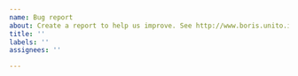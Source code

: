 ```yaml
---
name: Bug report
about: Create a report to help us improve. See http://www.boris.unito.it/report_a_bug/ for details
title: ''
labels: ''
assignees: ''

---
```






<!-- 
Important points to add in your bug report
===========================================

1) Indicate the version of BORIS

Verify you are using the last version (http://www.boris.unito.it/download) otherwise no bug report will be accepted.


2) Verify the integrity of your BORIS project using: Project > Check project integrity


3) Describe the bug

A clear and concise description of what the bug is.

Steps to reproduce the issue:

1. Go to '...'
2. Click on '....'
3. Scroll down to '....'
4. See error

**Expected behavior**

A clear and concise description of what you expected to happen.

Screenshots:  If applicable, add screenshots to help explain your problem.


Information about your system: 
 - OS: [windows 10, Ubuntu 22.04 ... ]
 - Type of BORIS installation (setup or portable ...)

In case of crash attach or copy the content of the boris.log file (before relaunching BORIS).
(see http://www.boris.unito.it/report_a_bug for its location)
-->

